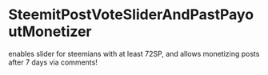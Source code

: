 # SteemitPostVoteSliderAndPastPayoutMonetizer
enables slider for steemians with at least 72SP, and allows monetizing posts after 7 days via comments!
